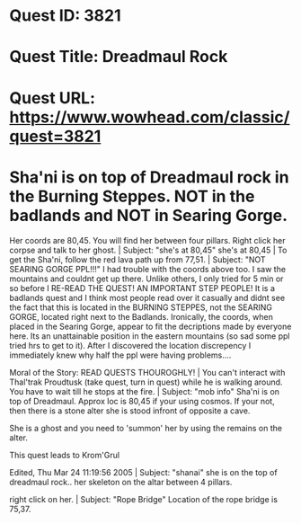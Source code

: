 # Quest ID: 3821
# Quest Title: Dreadmaul Rock
# Quest URL: https://www.wowhead.com/classic/quest=3821
# Sha'ni is on top of Dreadmaul rock in the Burning Steppes. NOT in the badlands and NOT in Searing Gorge.

Her coords are 80,45. You will find her between four pillars. Right click her corpse and talk to her ghost. | Subject: "she's at 80,45"
she's at 80,45 | To get the Sha'ni, follow the red lava path up from 77,51. | Subject: "NOT SEARING GORGE PPL!!!"
I had trouble with the coords above too. I saw the mountains and couldnt get up there. Unlike others, I only tried for 5 min or so before I RE-READ THE QUEST! AN IMPORTANT STEP PEOPLE! It is a badlands quest and I think most people read over it casually and didnt see the fact that this is located in the BURNING STEPPES, not the SEARING GORGE, located right next to the Badlands. Ironically, the coords, when placed in the Searing Gorge, appear to fit the decriptions made by everyone here. Its an unattainable position in the eastern mountains (so sad some ppl tried hrs to get to it). After I discovered the location discrepency I immediately knew why half the ppl were having problems....

Moral of the Story: READ QUESTS THOUROGHLY! | You can't interact with Thal'trak Proudtusk (take quest, turn in quest) while he is walking around. You have to wait till he stops at the fire. | Subject: "mob info"
Sha'ni is on top of Dreadmaul. Approx loc is 80,45 if your using cosmos. If your not, then there is a stone alter she is stood infront of opposite a cave.

She is a ghost and you need to 'summon' her by using the remains on the alter.

This quest leads to Krom'Grul

Edited, Thu Mar 24 11:19:56 2005 | Subject: "shanai"
she is on the top of dreadmaul rock.. her skeleton on the altar between 4 pillars.

right click on her. | Subject: "Rope Bridge"
Location of the rope bridge is 75,37.